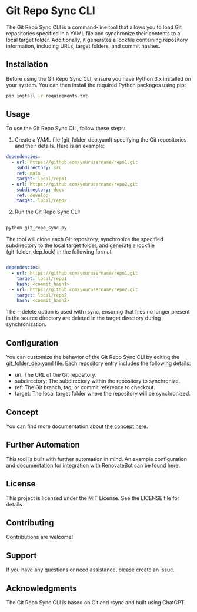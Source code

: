 # Git Repo Sync CLI

The Git Repo Sync CLI is a command-line tool that allows you to load Git repositories specified in a YAML file and synchronize their contents to a local target folder. Additionally, it generates a lockfile containing repository information, including URLs, target folders, and commit hashes.

## Installation

Before using the Git Repo Sync CLI, ensure you have Python 3.x installed on your system. You can then install the required Python packages using pip:

```bash
pip install -r requirements.txt
```

## Usage

To use the Git Repo Sync CLI, follow these steps:

1. Create a YAML file (git_folder_dep.yaml) specifying the Git repositories and their details. Here is an example:

```yaml
dependencies:
  - url: https://github.com/yourusername/repo1.git
    subdirectory: src
    ref: main
    target: local/repo1
  - url: https://github.com/yourusername/repo2.git
    subdirectory: docs
    ref: develop
    target: local/repo2
```

2. Run the Git Repo Sync CLI:

```bash

python git_repo_sync.py

```

The tool will clone each Git repository, synchronize the specified subdirectory to the local target folder, and generate a lockfile (git_folder_dep.lock) in the following format:

```yaml

dependencies:
  - url: https://github.com/yourusername/repo1.git
    target: local/repo1
    hash: <commit_hash1>
  - url: https://github.com/yourusername/repo2.git
    target: local/repo2
    hash: <commit_hash2>

```

The --delete option is used with rsync, ensuring that files no longer present in the source directory are deleted in the target directory during synchronization.


## Configuration

You can customize the behavior of the Git Repo Sync CLI by editing the git_folder_dep.yaml file. Each repository entry includes the following details:


- url: The URL of the Git repository.
- subdirectory: The subdirectory within the repository to synchronize.
- ref: The Git branch, tag, or commit reference to checkout.
- target: The local target folder where the repository will be synchronized.

## Concept

You can find more documentation about [the concept here](./docs/concept.md).

## Further Automation

This tool is built with further automation in mind. An example configuration and documentation for integration with RenovateBot can be found [here](./docs/renovate.md).

## License

This project is licensed under the MIT License. See the LICENSE file for details.

## Contributing

Contributions are welcome!

## Support

If you have any questions or need assistance, please create an issue.

## Acknowledgments

The Git Repo Sync CLI is based on Git and rsync and built using ChatGPT.
